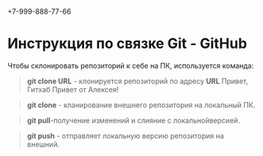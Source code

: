 +7-999-888-77-66
# Инструкция по связке Git - GitHub

Чтобы склонировать репозиторий к себе на ПК, используется команда: 
> **git clone URL** - клонируется репозиторий по адресу **URL** 
Привет, Гитхаб
Привет от Алексея!

>**git clone** - кланирование внешнего репозитория на локальный ПК. 
 
>**git pull**-получение изменений и слияние с локальнойверсией. 
 
>**git push** - отправляет локальную версию репозитория на внешний.